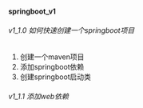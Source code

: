 #### springboot_v1 
###### v1_1.0 如何快速创建一个springboot项目
1. 创建一个maven项目
2. 添加springboot依赖
3. 创建springboot启动类
###### v1_1.1 添加web依赖